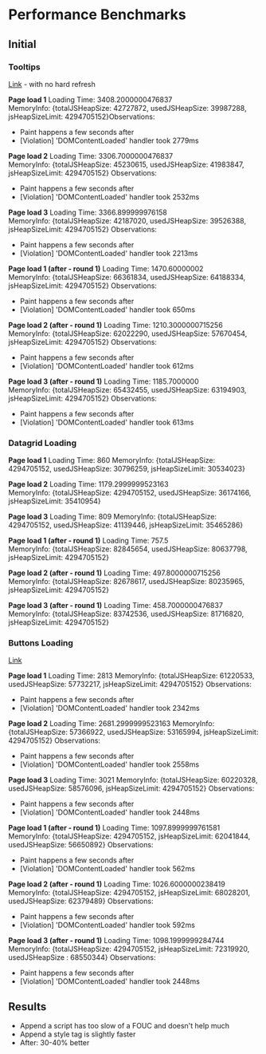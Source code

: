 # Performance Benchmarks

## Initial

### Tooltips
[Link](http://localhost:4300/ids-tooltip/performance.html) - with no hard refresh

**Page load 1**
Loading Time: 3408.2000000476837
MemoryInfo: {totalJSHeapSize: 42727872, usedJSHeapSize: 39987288, jsHeapSizeLimit: 4294705152}Observations:
 - Paint happens a few seconds after
 - [Violation] 'DOMContentLoaded' handler took 2779ms

**Page load 2**
Loading Time: 3306.7000000476837
MemoryInfo: {totalJSHeapSize: 45230615, usedJSHeapSize: 41983847, jsHeapSizeLimit: 4294705152}
Observations:
 - Paint happens a few seconds after
 - [Violation] 'DOMContentLoaded' handler took 2532ms

**Page load 3**
Loading Time: 3366.899999976158
MemoryInfo: {totalJSHeapSize: 42187020, usedJSHeapSize: 39526388, jsHeapSizeLimit: 4294705152}
Observations:
 - Paint happens a few seconds after
 - [Violation] 'DOMContentLoaded' handler took 2213ms

**Page load 1 (after - round 1)**
Loading Time: 1470.60000002
MemoryInfo: {totalJSHeapSize: 66361834, usedJSHeapSize: 64188334, jsHeapSizeLimit: 4294705152}
Observations:
 - Paint happens a few seconds after
 - [Violation] 'DOMContentLoaded' handler took 650ms

**Page load 2 (after - round 1)**
Loading Time: 1210.3000000715256
MemoryInfo: {totalJSHeapSize: 62022290, usedJSHeapSize: 57670454, jsHeapSizeLimit: 4294705152}
Observations:
 - Paint happens a few seconds after
 - [Violation] 'DOMContentLoaded' handler took 612ms

**Page load 3 (after - round 1)**
Loading Time: 1185.7000000
MemoryInfo: {totalJSHeapSize: 65432455, usedJSHeapSize: 63194903, jsHeapSizeLimit: 4294705152}
Observations:
 - Paint happens a few seconds after
 - [Violation] 'DOMContentLoaded' handler took 613ms

### Datagrid Loading

**Page load 1**
Loading Time: 860
MemoryInfo: {totalJSHeapSize: 4294705152, usedJSHeapSize: 30796259, jsHeapSizeLimit: 30534023}

**Page load 2**
Loading Time: 1179.2999999523163
MemoryInfo: {totalJSHeapSize: 4294705152, usedJSHeapSize: 36174166, jsHeapSizeLimit: 35410954}

**Page load 3**
Loading Time: 809
MemoryInfo: {totalJSHeapSize: 4294705152, usedJSHeapSize: 41139446, jsHeapSizeLimit: 35465286}

**Page load 1 (after - round 1)**
Loading Time: 757.5
MemoryInfo: {totalJSHeapSize: 82845654, usedJSHeapSize: 80637798, jsHeapSizeLimit: 4294705152}

**Page load 2 (after - round 1)**
Loading Time: 497.8000000715256
MemoryInfo: {totalJSHeapSize: 82678617, usedJSHeapSize: 80235965, jsHeapSizeLimit: 4294705152}

**Page load 3 (after - round 1)**
Loading Time: 458.7000000476837
MemoryInfo: {totalJSHeapSize: 83742536, usedJSHeapSize: 81716820, jsHeapSizeLimit: 4294705152}

### Buttons Loading

[Link](http://localhost:4300/ids-button/performance.html)

**Page load 1**
Loading Time: 2813
MemoryInfo: {totalJSHeapSize: 61220533, usedJSHeapSize: 57732217, jsHeapSizeLimit: 4294705152}
Observations:
 - Paint happens a few seconds after
 - [Violation] 'DOMContentLoaded' handler took 2342ms

**Page load 2**
Loading Time: 2681.2999999523163
MemoryInfo: {totalJSHeapSize: 57366922, usedJSHeapSize: 53165994, jsHeapSizeLimit: 4294705152}
Observations:
 - Paint happens a few seconds after
 - [Violation] 'DOMContentLoaded' handler took 2558ms

**Page load 3**
Loading Time: 3021
MemoryInfo: {totalJSHeapSize: 60220328, usedJSHeapSize: 58576096, jsHeapSizeLimit: 4294705152}
Observations:
 - Paint happens a few seconds after
 - [Violation] 'DOMContentLoaded' handler took 2448ms

**Page load 1 (after - round 1)**
Loading Time: 1097.8999999761581
MemoryInfo: {totalJSHeapSize: 4294705152, jsHeapSizeLimit: 62041844, usedJSHeapSize: 56650892}
Observations:
 - Paint happens a few seconds after
 - [Violation] 'DOMContentLoaded' handler took 562ms

**Page load 2 (after - round 1)**
Loading Time: 1026.6000000238419
MemoryInfo: {totalJSHeapSize: 4294705152, jsHeapSizeLimit: 68028201, usedJSHeapSize: 62379489}
Observations:
 - Paint happens a few seconds after
 - [Violation] 'DOMContentLoaded' handler took 592ms

**Page load 3 (after - round 1)**
Loading Time: 1098.1999999284744
MemoryInfo: {totalJSHeapSize: 4294705152, jsHeapSizeLimit: 72319920, usedJSHeapSize : 68550344}
Observations:
 - Paint happens a few seconds after
 - [Violation] 'DOMContentLoaded' handler took 2448ms

## Results

- Append a script has too slow of a FOUC and doesn't help much
- Append a style tag is slightly faster
- After: 30-40% better
